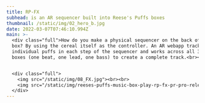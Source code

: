 ```yaml
---
title: RP-FX
subhead: is an AR sequencer built into Reese's Puffs boxes
thumbnail: /static/img/02_hero_b.jpg
date: 2022-03-07T07:46:10.994Z
main: >-
  <div class="full">How do you make a physical sequencer on the back of a cereal
  box? By using the cereal itself as the controller. An AR webapp tracks
  individual puffs in each step of the sequencer and works across all 3 RP-FX
  boxes (one beat, one lead, one bass) to create a complete track.<br><br></div>


  <div class="full">
    <img src="/static/img/08_FX.jpg"><br><br>
    <img src="/static/img/reeses-puffs-music-box-play-rp-fx-pr-pro-release-info-006.jpeg">
  </div>
---
```


